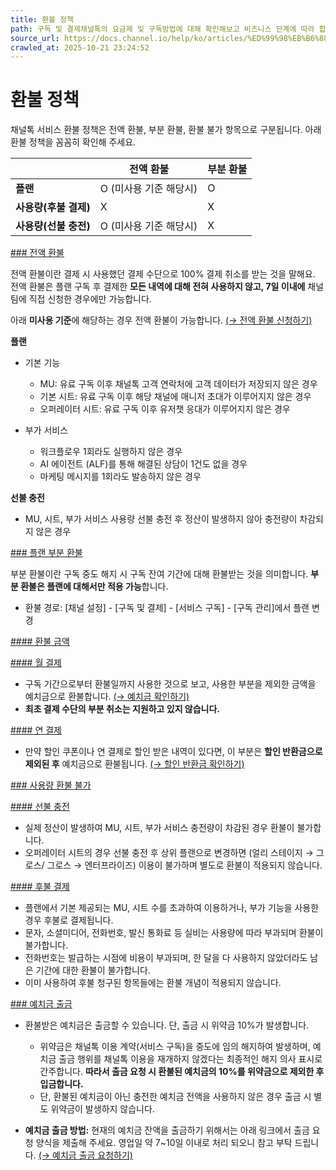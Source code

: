 ```yaml
---
title: 환불 정책
path: 구독 및 결제채널톡의 요금제 및 구독방법에 대해 확인해보고 비즈니스 단계에 따라 합리적인 플랜을 선택하세요.8개의 아티클 > 환불 정책채널톡의 환불 정책을 꼼꼼히 확인해주세요. 전액 환불은 미사용시 7일 이내에 채널팀에 신청해주세요. 플랜 부분 환불은 잔여 일수만큼 예치금으로 환불되며 추가 사용량은 환불이 불가합니다.
source_url: https://docs.channel.io/help/ko/articles/%ED%99%98%EB%B6%88-%EC%A0%95%EC%B1%85-833c1f34
crawled_at: 2025-10-21 23:24:52
---
```


# 환불 정책

채널톡 서비스 환불 정책은 전액 환불, 부분 환불, 환불 불가 항목으로 구분됩니다. 아래 환불 정책을 꼼꼼히 확인해 주세요.

|  | **전액 환불** | **부분 환불** |
| --- | --- | --- |
| **플랜** | O (미사용 기준 해당시) | O |
| **사용량(후불 결제)** | X | X |
| **사용량(선불 충전)** | O (미사용 기준 해당시) | X |

[### 전액 환불](#전액-환불)

전액 환불이란 결제 시 사용했던 결제 수단으로 100% 결제 취소를 받는 것을 말해요. 전액 환불은 플랜 구독 후 결제한 **모든 내역에 대해 전혀 사용하지 않고, 7일 이내에** 채널팀에 직접 신청한 경우에만 가능합니다.

아래 **미사용 기준**에 해당하는 경우 전액 환불이 가능합니다. [(→ 전액 환불 신청하기)](https://root.channel.io/home)

**플랜**

* 기본 기능

  * MU: 유료 구독 이후 채널톡 고객 연락처에 고객 데이터가 저장되지 않은 경우
  * 기본 시트: 유료 구독 이후 해당 채널에 매니저 초대가 이루어지지 않은 경우
  * 오퍼레이터 시트: 유료 구독 이후 유저챗 응대가 이루어지지 않은 경우
* 부가 서비스

  * 워크플로우 1회라도 실행하지 않은 경우
  * AI 에이전트 (ALF)를 통해 해결된 상담이 1건도 없을 경우
  * 마케팅 메시지를 1회라도 발송하지 않은 경우

**선불 충전**

* MU, 시트, 부가 서비스 사용량 선불 충전 후 정산이 발생하지 않아 충전량이 차감되지 않은 경우

[### 플랜 부분 환불](#플랜-부분-환불)

부분 환불이란 구독 중도 해지 시 구독 잔여 기간에 대해 환불받는 것을 의미합니다. **부분 환불은 플랜에 대해서만 적용 가능**합니다.

* 환불 경로: [채널 설정] - [구독 및 결제] - [서비스 구독] - [구독 관리]에서 플랜 변경

[#### 환불 금액](#환불-금액)

[#### 월 결제](#월-결제)

* 구독 기간으로부터 환불일까지 사용한 것으로 보고, 사용한 부분을 제외한 금액을 예치금으로 환불합니다. [(→ 예치금 확인하기)](https://docs.channel.io/help/ko/articles/07285135)
* **최초 결제 수단의 부분 취소는 지원하고 있지 않습니다.**

[#### 연 결제](#연-결제)

* 만약 할인 쿠폰이나 연 결제로 할인 받은 내역이 있다면, 이 부분은 **할인 반환금으로 제외된 후** 예치금으로 환불됩니다. [(→ 할인 반환금 확인하기)](https://docs.channel.io/help/ko/articles/313cbd92)

[### 사용량 환불 불가](#사용량-환불-불가)

[#### 선불 충전](#선불-충전)

* 실제 정산이 발생하여 MU, 시트, 부가 서비스 충전량이 차감된 경우 환불이 불가합니다.
* 오퍼레이터 시트의 경우 선불 충전 후 상위 플랜으로 변경하면 (얼리 스테이지 → 그로스/ 그로스 → 엔터프라이즈) 이용이 불가하며 별도로 환불이 적용되지 않습니다.

[#### 후불 결제](#후불-결제)

* 플랜에서 기본 제공되는 MU, 시트 수를 초과하여 이용하거나, 부가 기능을 사용한 경우 후불로 결제됩니다.
* 문자, 소셜미디어, 전화번호, 발신 통화료 등 실비는 사용량에 따라 부과되며 환불이 불가합니다.
* 전화번호는 발급하는 시점에 비용이 부과되며, 한 달을 다 사용하지 않았더라도 남은 기간에 대한 환불이 불가합니다.
* 이미 사용하여 후불 청구된 항목들에는 환불 개념이 적용되지 않습니다.

[### 예치금 출금](#예치금-출금)

* 환불받은 예치금은 출금할 수 있습니다. 단, 출금 시 위약금 10%가 발생합니다.

  * 위약금은 채널톡 이용 계약(서비스 구독)을 중도에 임의 해지하여 발생하며, 예치금 출금 행위를 채널톡 이용을 재개하지 않겠다는 최종적인 해지 의사 표시로 간주합니다. **따라서 출금 요청 시 환불된 예치금의 10%를 위약금으로 제외한 후 입금합니다.**
  * 단, 환불된 예치금이 아닌 충전한 예치금 전액을 사용하지 않은 경우 출금 시 별도 위약금이 발생하지 않습니다.
* **예치금 출금 방법:** 현재의 예치금 잔액을 출금하기 위해서는 아래 링크에서 출금 요청 양식을 제출해 주세요. 영업일 약 7~10일 이내로 처리 되오니 참고 부탁 드립니다. [(→ 예치금 출금 요청하기)](https://forms.gle/LiSg7J7oxWmEW5dD9)